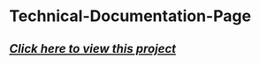 # Technical-Documentation-Page
## ***[Click here to view this project](https://pramdevgan.github.io/Technical-Documentation-Page/)***
